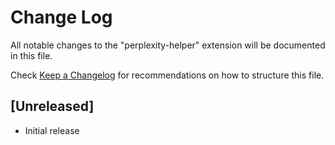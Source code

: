 # Change Log

All notable changes to the "perplexity-helper" extension will be documented in this file.

Check [Keep a Changelog](http://keepachangelog.com/) for recommendations on how to structure this file.

## [Unreleased]

- Initial release